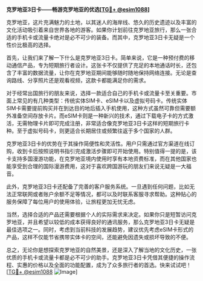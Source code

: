 **克罗地亚3日卡——畅游克罗地亚的优选[[TG💪+ @esim1088](https://t.me/s/esim1088)]**

克罗地亚，这片充满魅力的土地，以其迷人的海岸线、悠久的历史遗迹以及丰富的文化活动吸引着来自世界各地的游客。如果你计划前往克罗地亚旅行，那么一张合适的手机卡或流量卡绝对是必不可少的装备。而其中，克罗地亚3日卡无疑是一个性价比极高的选择。

首先，让我们来了解一下什么是克罗地亚3日卡。简单来说，它是一种预付费的移动通信产品，专为短期旅行者设计。这张卡不仅提供了充足的本地通话时长，还包含了丰富的数据流量，让你在克罗地亚期间能够随时随地保持网络连接。无论是查询路线、分享照片还是观看视频，这款卡都能满足你的需求。

对于经常出国旅行的朋友来说，选择一款适合自己的手机卡或流量卡至关重要。市面上常见的有几种类型：传统实体SIM卡、eSIM卡以及虚拟号码卡。传统实体SIM卡需要提前购买并在到达目的地后插入手机使用，这种方式虽然可靠但需要额外准备空间存放卡片。而eSIM卡则是一种新兴的技术，通过下载电子卡的方式激活，无需物理卡片即可完成注册，非常适合像克罗地亚3日卡这样的短期旅行卡种。至于虚拟号码卡，则更适合长期居住或频繁往返于多个国家的人群。

克罗地亚3日卡的优势在于其操作简便性和灵活性。用户只需通过官方渠道在线订购，收到卡后按照说明书指引完成激活步骤即可开始使用。特别值得一提的是，该卡支持多国漫游功能，在克罗地亚境内使用时享有本地资费标准，而在其他国家也能享受到合理的国际漫游费用，这对于喜欢跨国游玩的朋友们来说无疑是一大福音。

此外，克罗地亚3日卡还配备了完善的客户服务系统。一旦遇到任何问题，比如无法正常联网或者账户余额不足等情况，都可以及时联系客服寻求帮助。这种贴心的服务保障了每位用户的使用体验，让旅程更加无忧无虑。

当然，选择合适的产品还需要根据个人的实际需求来决定。如果你只是短暂访问克罗地亚，并且希望以较低的成本获得良好的通讯服务，那么克罗地亚3日卡无疑是最佳选项之一。同时，考虑到当前科技的发展趋势，建议优先考虑eSIM卡形式的产品，这样不仅能节省携带实体卡的空间，还能避免因遗失或损坏导致的不便。

总之，无论你是想探索克罗地亚的自然美景，还是深入了解当地的文化历史，一张优质的手机卡或流量卡都是必不可少的助手。克罗地亚3日卡凭借其便捷的操作流程、实惠的价格以及全面的功能配置，成为了众多旅行者的首选。快来试试吧！[[TG💪+ @esim1088](https://t.me/s/esim1088) ![Image](https://i.postimg.cc/4NQfJmqS/Snipaste-2025-05-13-00-14-12.png)]